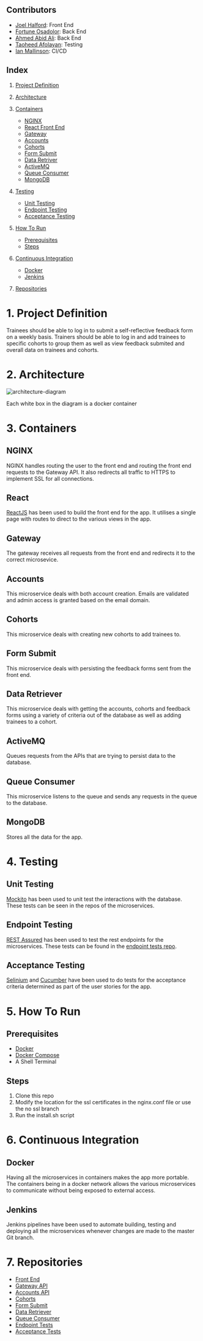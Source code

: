 ## Contributors
* [Joel Halford](https://github.com/JoelHalford): Front End
* [Fortune Osadolor](https://github.com/FortunexFortune): Back End
* [Ahmed Abid Ali](https://github.com/ahmedQAC): Back End
* [Taoheed Afolayan](https://github.com/Taoheed1): Testing
* [Ian Mallinson](https://github.com/imallinson): CI/CD

## Index
1. [Project Definition](#1-Project-Definition)

2. [Architecture](#2-Architecture)
     
3. [Containers](#3-Containers)
   * [NGINX](#NGINX)
   * [React Front End](#React-Front-End)
   * [Gateway](#Gateway)
   * [Accounts](#Accounts)
   * [Cohorts](#Cohorts)
   * [Form Submit](#Form-Submit)
   * [Data Retriver](#Data-Retriever)
   * [ActiveMQ](#ActiveMQ)
   * [Queue Consumer](#Queue-Consumer)
   * [MongoDB](#MongoDB)
     
4. [Testing](#4-Testing)
   * [Unit Testing](#Unit-Testing)
   * [Endpoint Testing](#Endpoint-Testing)
   * [Acceptance Testing](#Acceptance-Testing)

5. [How To Run](#5-How-To-Run)
   * [Prerequisites](#Prerequisites)
   * [Steps](#Steps)

6. [Continuous Integration](#6-Continuous-Integration)
   * [Docker](#Docker)
   * [Jenkins](#Jenkins)
   
7. [Repositories](#7-Repositories)

# 1. Project Definition
Trainees should be able to log in to submit a self-reflective feedback form on a weekly basis. Trainers should be able to log in and add trainees to specific cohorts to group them as well as view feedback submited and overall data on trainees and cohorts.

# 2. Architecture
![architecture-diagram](architecture-diagram.png)

Each white box in the diagram is a docker container

# 3. Containers
## NGINX
NGINX handles routing the user to the front end and routing the front end requests to the Gateway API. It also redirects all traffic to HTTPS to implement SSL for all connections.

## React
[ReactJS](https://reactjs.org/) has been used to build the front end for the app. It utilises a single page with routes to direct to the various views in the app.

## Gateway
The gateway receives all requests from the front end and redirects it to the correct microsevice.

## Accounts
This microservice deals with both account creation. Emails are validated and admin access is granted based on the email domain.

## Cohorts
This microservice deals with creating new cohorts to add trainees to.

## Form Submit
This microservice deals with persisting the feedback forms sent from the front end.

## Data Retriever
This microservice deals with getting the accounts, cohorts and feedback forms using a variety of criteria out of the database as well as adding trainees to a cohort.

## ActiveMQ
Queues requests from the APIs that are trying to persist data to the database.

## Queue Consumer
This microservice listens to the queue and sends any requests in the queue to the database.

## MongoDB
Stores all the data for the app.

# 4. Testing
## Unit Testing
[Mockito](https://site.mockito.org/) has been used to unit test the interactions with the database. These tests can be seen in the repos of the microservices.

## Endpoint Testing
[REST Assured](http://rest-assured.io/) has been used to test the rest endpoints for the microservices. These tests can be found in the [endpoint tests repo](https://github.com/imallinson/feedback-forms-endpoint-tests).

## Acceptance Testing
[Selinium](https://www.seleniumhq.org/) and [Cucumber](https://cucumber.io/) have been used to do tests for the acceptance criteria determined as part of the user stories for the app.

# 5. How To Run
## Prerequisites
* [Docker](https://hub.docker.com/search/?type=edition&offering=community)
* [Docker Compose](https://github.com/docker/compose/releases)
* A Shell Terminal

## Steps
1. Clone this repo
2. Modify the location for the ssl certificates in the nginx.conf file or use the no ssl branch
3. Run the install.sh script

# 6. Continuous Integration
## Docker
Having all the microservices in containers makes the app more portable. The containers being in a docker network allows the various microservices to communicate without being exposed to external access.

## Jenkins
Jenkins pipelines have been used to automate building, testing and deploying all the microservices whenever changes are made to the master Git branch.

# 7. Repositories
* [Front End](https://github.com/imallinson/feedback-forms-front)
* [Gateway API](https://github.com/imallinson/feedback-forms-gateway)
* [Accounts API](https://github.com/imallinson/feedback-forms-accounts)
* [Cohorts](https://github.com/imallinson/feedback-forms-cohorts)
* [Form Submit](https://github.com/imallinson/feedback-forms-submit)
* [Data Retriever](https://github.com/imallinson/feedback-forms-retriever)
* [Queue Consumer](https://github.com/imallinson/feedback-forms-consumer)
* [Endpoint Tests](https://github.com/imallinson/feedback-forms-endpoint-tests)
* [Acceptance Tests](https://github.com/imallinson/feedback-forms-acceptance-testing)
